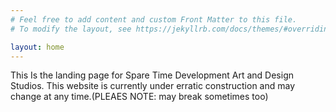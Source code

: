 ```yaml
---
# Feel free to add content and custom Front Matter to this file.
# To modify the layout, see https://jekyllrb.com/docs/themes/#overriding-theme-defaults

layout: home
---
```


This Is the landing page for Spare Time Development Art and Design Studios. This website is currently under erratic construction and may change at any time.(PLEAES NOTE: may break sometimes too)  